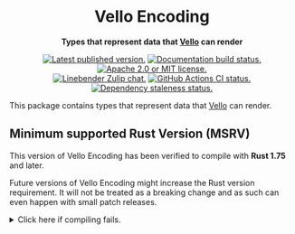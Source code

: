 <div align="center">

# Vello Encoding

**Types that represent data that [Vello] can render**

[![Latest published version.](https://img.shields.io/crates/v/vello_encoding.svg)](https://crates.io/crates/vello_encoding)
[![Documentation build status.](https://img.shields.io/docsrs/vello_encoding.svg)](https://docs.rs/vello_encoding)
[![Apache 2.0 or MIT license.](https://img.shields.io/badge/license-Apache--2.0_OR_MIT-blue.svg)](#license)
\
[![Linebender Zulip chat.](https://img.shields.io/badge/Linebender-%23gpu-blue?logo=Zulip)](https://xi.zulipchat.com/#narrow/stream/197075-gpu)
[![GitHub Actions CI status.](https://img.shields.io/github/actions/workflow/status/linebender/vello/ci.yml?logo=github&label=CI)](https://github.com/linebender/vello/actions)
[![Dependency staleness status.](https://deps.rs/crate/vello_encoding/latest/status.svg)](https://deps.rs/crate/vello_encoding)

</div>

This package contains types that represent data that [Vello] can render.

## Minimum supported Rust Version (MSRV)

This version of Vello Encoding has been verified to compile with **Rust 1.75** and later.

Future versions of Vello Encoding might increase the Rust version requirement.
It will not be treated as a breaking change and as such can even happen with small patch releases.

<details>
<summary>Click here if compiling fails.</summary>

As time has passed, some of Vello Encoding's dependencies could have released versions with a higher Rust requirement.
If you encounter a compilation issue due to a dependency and don't want to upgrade your Rust toolchain, then you could downgrade the dependency.

```sh
# Use the problematic dependency's name and version
cargo update -p package_name --precise 0.1.1
```
</details>

[Vello]: https://github.com/linebender/vello
